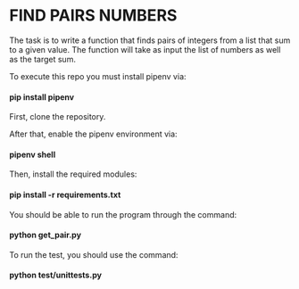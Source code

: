 # FIND PAIRS NUMBERS 

The task is to write a function that finds pairs of integers from a list that
sum to a given value. The function will take as input the list of numbers as
well as the target sum.

To execute this repo you must install pipenv via:

 #### pip install pipenv

First, clone the repository.

After that, enable the pipenv environment via:

#### pipenv shell

Then, install the required modules:

#### pip install -r requirements.txt

You should be able to run the program through the command:

#### python get_pair.py

To run the test, you should use the command:

#### python test/unittests.py


